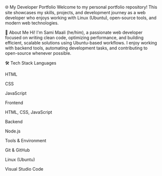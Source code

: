 🌐 My Developer Portfolio
Welcome to my personal portfolio repository!
This site showcases my skills, projects, and development journey as a web developer who enjoys working with Linux (Ubuntu), open-source tools, and modern web technologies.

🚀 About Me
Hi! I'm Sami Maali (he/him), a passionate web developer focused on writing clean code, optimizing performance, and building efficient, scalable solutions using Ubuntu-based workflows.
I enjoy working with backend tools, automating development tasks, and contributing to open-source whenever possible.

🛠️ Tech Stack
Languages

HTML

CSS

JavaScript

Frontend

HTML, CSS, JavaScript

Backend

Node.js

Tools & Environment

Git & GitHub

Linux (Ubuntu)

Visual Studio Code

